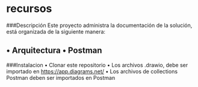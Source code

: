 # recursos

###Descripción
Este proyecto administra la documentación de la solución, está organizada de la siguiente manera:

•	Arquitectura
•	Postman
----------
<div id='descripcion'/>
  
###Instalacion
•	Clonar este repositorio
•	Los archivos .drawio, debe ser importado en https://app.diagrams.net/
•	Los archivos de collections Postman deben ser importados en Postman
